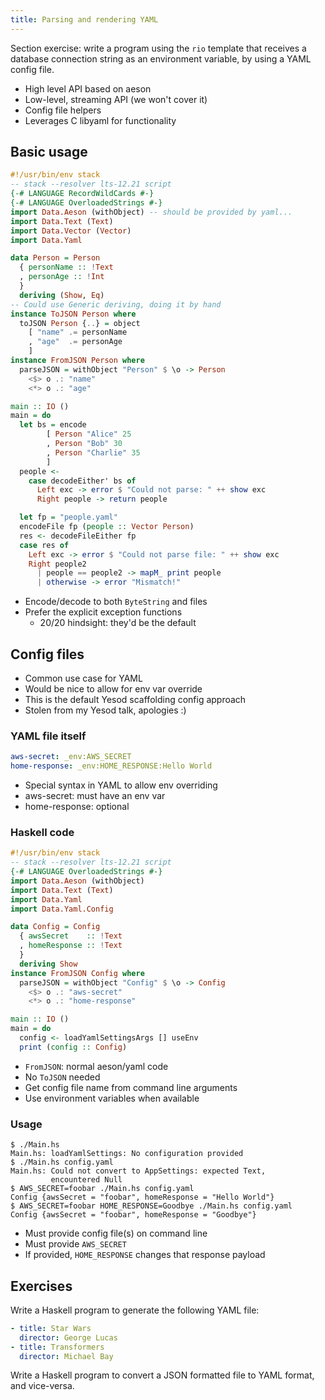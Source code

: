 ```yaml
---
title: Parsing and rendering YAML
---
```


Section exercise: write a program using the `rio` template that
receives a database connection string as an environment variable, by
using a YAML config file.

* High level API based on aeson
* Low-level, streaming API (we won't cover it)
* Config file helpers
* Leverages C libyaml for functionality

## Basic usage

```haskell
#!/usr/bin/env stack
-- stack --resolver lts-12.21 script
{-# LANGUAGE RecordWildCards #-}
{-# LANGUAGE OverloadedStrings #-}
import Data.Aeson (withObject) -- should be provided by yaml...
import Data.Text (Text)
import Data.Vector (Vector)
import Data.Yaml

data Person = Person
  { personName :: !Text
  , personAge :: !Int
  }
  deriving (Show, Eq)
-- Could use Generic deriving, doing it by hand
instance ToJSON Person where
  toJSON Person {..} = object
    [ "name" .= personName
    , "age"  .= personAge
    ]
instance FromJSON Person where
  parseJSON = withObject "Person" $ \o -> Person
    <$> o .: "name"
    <*> o .: "age"

main :: IO ()
main = do
  let bs = encode
        [ Person "Alice" 25
        , Person "Bob" 30
        , Person "Charlie" 35
        ]
  people <-
    case decodeEither' bs of
      Left exc -> error $ "Could not parse: " ++ show exc
      Right people -> return people

  let fp = "people.yaml"
  encodeFile fp (people :: Vector Person)
  res <- decodeFileEither fp
  case res of
    Left exc -> error $ "Could not parse file: " ++ show exc
    Right people2
      | people == people2 -> mapM_ print people
      | otherwise -> error "Mismatch!"
```

* Encode/decode to both `ByteString` and files
* Prefer the explicit exception functions
    * 20/20 hindsight: they'd be the default

## Config files

* Common use case for YAML
* Would be nice to allow for env var override
* This is the default Yesod scaffolding config approach
* Stolen from my Yesod talk, apologies :)

### YAML file itself

```yaml
aws-secret: _env:AWS_SECRET
home-response: _env:HOME_RESPONSE:Hello World
```

* Special syntax in YAML to allow env overriding
* aws-secret: must have an env var
* home-response: optional

### Haskell code

```haskell
#!/usr/bin/env stack
-- stack --resolver lts-12.21 script
{-# LANGUAGE OverloadedStrings #-}
import Data.Aeson (withObject)
import Data.Text (Text)
import Data.Yaml
import Data.Yaml.Config

data Config = Config
  { awsSecret    :: !Text
  , homeResponse :: !Text
  }
  deriving Show
instance FromJSON Config where
  parseJSON = withObject "Config" $ \o -> Config
    <$> o .: "aws-secret"
    <*> o .: "home-response"

main :: IO ()
main = do
  config <- loadYamlSettingsArgs [] useEnv
  print (config :: Config)
```

* `FromJSON`: normal aeson/yaml code
* No `ToJSON` needed
* Get config file name from command line arguments
* Use environment variables when available

### Usage

```
$ ./Main.hs
Main.hs: loadYamlSettings: No configuration provided
$ ./Main.hs config.yaml
Main.hs: Could not convert to AppSettings: expected Text,
         encountered Null
$ AWS_SECRET=foobar ./Main.hs config.yaml
Config {awsSecret = "foobar", homeResponse = "Hello World"}
$ AWS_SECRET=foobar HOME_RESPONSE=Goodbye ./Main.hs config.yaml
Config {awsSecret = "foobar", homeResponse = "Goodbye"}
```

* Must provide config file(s) on command line
* Must provide `AWS_SECRET`
* If provided, `HOME_RESPONSE` changes that response payload

## Exercises

Write a Haskell program to generate the following YAML file:

```yaml
- title: Star Wars
  director: George Lucas
- title: Transformers
  director: Michael Bay
```

Write a Haskell program to convert a JSON formatted file to YAML
format, and vice-versa.
